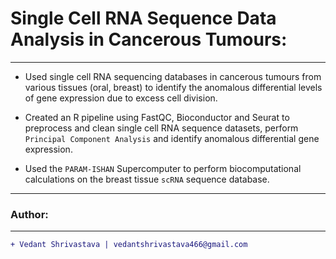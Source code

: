 # Single Cell RNA Sequence Data Analysis in Cancerous Tumours:
____________________________________________________________________________________________________________________________________

- Used single cell RNA sequencing databases in cancerous tumours from various tissues (oral, breast) to identify the anomalous differential
levels of gene expression due to excess cell division.

- Created an R pipeline using FastQC, Bioconductor and Seurat to preprocess and clean single cell RNA sequence datasets, perform
`Principal Component Analysis` and identify anomalous differential gene expression.

- Used the `PARAM-ISHAN` Supercomputer to perform biocomputational calculations on the breast tissue `scRNA` sequence database.
____________________________________________________________________________________________________________________________________
### Author:
----------------------------------
```diff
+ Vedant Shrivastava | vedantshrivastava466@gmail.com
````
